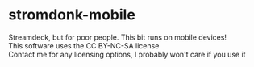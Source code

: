 # stromdonk-mobile
Streamdeck, but for poor people. This bit runs on mobile devices!  
This software uses the CC BY-NC-SA license  
Contact me for any licensing options, I probably won't care if you use it

